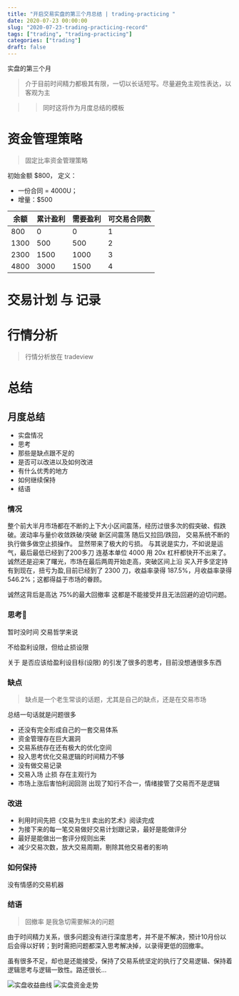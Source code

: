 ```yaml
---
title: "开启交易实盘的第三个月总结 | trading-practicing "
date: 2020-07-23 00:00:00
slug: "2020-07-23-trading-practicing-record"
tags: ["trading", "trading-practicing"]
categories: ["trading"]
draft: false
---
```



实盘的第三个月

> 介于目前时间精力都极其有限，一切以长话短写。尽量避免主观性表达，以客观为主

>> 同时这将作为月度总结的模板

# 资金管理策略

> 固定比率资金管理策略

初始金额 $800，
定义：
* 一份合同 = 4000U；
* 增量：$500

余额|累计盈利|需要盈利|可交易合同数
----|----|----|----|
800|0|0|1
1300|500|500|2
2300|1500|1000|3
4800|3000|1500|4

# 交易计划 与 记录


# 行情分析

> 行情分析放在 tradeview 

# 总结

## 月度总结

* 实盘情况
* 思考
* 那些是缺点跟不足的
* 是否可以改进以及如何改进
* 有什么优秀的地方
* 如何继续保持
* 结语

### 情况


整个前大半月市场都在不断的上下大小区间震荡，经历过很多次的假突破、假跌破。波动率与量价收敛跌破/突破 新区间震荡 随后又拉回/跌回， 交易系统不断的执行做多做空止损操作。 显然带来了极大的亏损。 与其说是实力，不如说是运气，最后最低已经到了200多刀 连基本单位 4000 用 20x 杠杆都快开不出来了。诚然还是迎来了曙光，市场在最后两周开始走高，突破区间上沿 买入开多坚定持有到现在，扭亏为盈,目前已经到了 2300 刀，收益率录得 187.5%，月收益率录得546.2%；这都得益于市场的眷顾。

诚然这背后是高达 75%的最大回撤率 这都是不能接受并且无法回避的迫切问题。

### 思考🤔

暂时没时间
交易哲学来说

不给盈利设限，但给止损设限

关于 是否应该给盈利设目标(设限) 的引发了很多的思考，目前没想通很多东西

### 缺点

> 缺点是一个老生常谈的话题，尤其是自己的缺点，还是在交易市场

总结一句话就是问题很多

- 还没有完全形成自己的一套交易体系
- 资金管理存在巨大漏洞
- 交易系统存在还有极大的优化空间
- 投入思考优化交易逻辑的时间精力不够
- 没有做交易记录
- 交易入场 止损 存在主观行为
- 市场上涨后害怕利润回测 出现了知行不合一，情绪接管了交易而不是逻辑

### 改进

- 利用时间先把《交易为生II 卖出的艺术》阅读完成
- 为接下来的每一笔交易做好交易计划跟记录，最好是能做评分
- 最好是能做出一套评分规则出来
- 减少交易次数，放大交易周期，剔除其他交易者的影响

### 如何保持

没有情感的交易机器

### 结语

> 回撤率 是我急切需要解决的问题

由于时间精力关系，很多问题没有进行深度思考，并不是不解决，预计10月份以后会得以好转；到时需把问题都深入思考解决掉，以录得更低的回撤率。

虽有很多不足，却也是还能接受，保持了交易系统坚定的执行了交易逻辑、保持着逻辑思考与逻辑一致性。路还很长...

![实盘收益曲线](./resources/7_31_record_firm-offer.png)
![实盘资金走势](./resources/7_31_record_firm-offer_funds.png)
